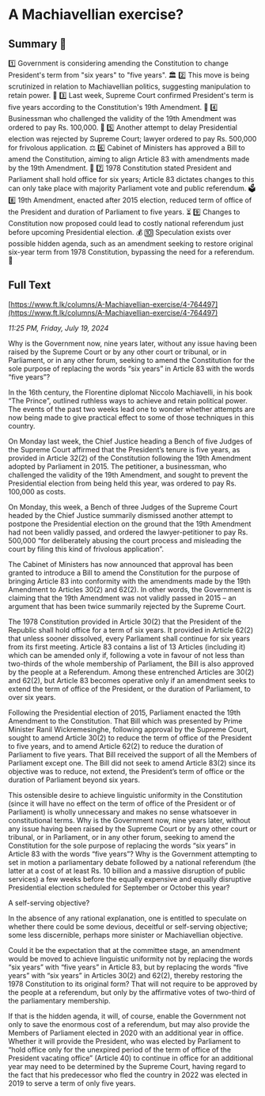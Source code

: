 # A Machiavellian exercise?

## Summary 🤖

1️⃣ Government is considering amending the Constitution to change President's term from "six years" to "five years". 🏛️
2️⃣ This move is being scrutinized in relation to Machiavellian politics, suggesting manipulation to retain power. 🧐
3️⃣ Last week, Supreme Court confirmed President's term is five years according to the Constitution's 19th Amendment. 📜
4️⃣ Businessman who challenged the validity of the 19th Amendment was ordered to pay Rs. 100,000. 💸
5️⃣ Another attempt to delay Presidential election was rejected by Supreme Court; lawyer ordered to pay Rs. 500,000 for frivolous application. ⚖️
6️⃣ Cabinet of Ministers has approved a Bill to amend the Constitution, aiming to align Article 83 with amendments made by the 19th Amendment. 📝
7️⃣ 1978 Constitution stated President and Parliament shall hold office for six years; Article 83 dictates changes to this can only take place with majority Parliament vote and public referendum. 🗳️
8️⃣ 19th Amendment, enacted after 2015 election, reduced term of office of the President and duration of Parliament to five years. ⏳
9️⃣ Changes to Constitution now proposed could lead to costly national referendum just before upcoming Presidential election. 💰
🔟 Speculation exists over possible hidden agenda, such as an amendment seeking to restore original six-year term from 1978 Constitution, bypassing the need for a referendum. 👀


## Full Text

[https://www.ft.lk/columns/A-Machiavellian-exercise/4-764497](https://www.ft.lk/columns/A-Machiavellian-exercise/4-764497)

*11:25 PM, Friday, July 19, 2024*

Why is the Government now, nine years later, without any issue having been raised by the Supreme Court or by any other court or tribunal, or in Parliament, or in any other forum, seeking to amend the Constitution for the sole purpose of replacing the words “six years” in Article 83 with the words “five years”?

In the 16th century, the Florentine diplomat Niccolo Machiavelli, in his book “The Prince”, outlined ruthless ways to achieve and retain political power. The events of the past two weeks lead one to wonder whether attempts are now being made to give practical effect to some of those techniques in this country.

On Monday last week, the Chief Justice heading a Bench of five Judges of the Supreme Court affirmed that the President’s tenure is five years, as provided in Article 32(2) of the Constitution following the 19th Amendment adopted by Parliament in 2015. The petitioner, a businessman, who challenged the validity of the 19th Amendment, and sought to prevent the Presidential election from being held this year, was ordered to pay Rs. 100,000 as costs.

On Monday, this week, a Bench of three Judges of the Supreme Court headed by the Chief Justice summarily dismissed another attempt to postpone the Presidential election on the ground that the 19th Amendment had not been validly passed, and ordered the lawyer-petitioner to pay Rs. 500,000 “for deliberately abusing the court process and misleading the court by filing this kind of frivolous application”.

The Cabinet of Ministers has now announced that approval has been granted to introduce a Bill to amend the Constitution for the purpose of bringing Article 83 into conformity with the amendments made by the 19th Amendment to Articles 30(2) and 62(2). In other words, the Government is claiming that the 19th Amendment was not validly passed in 2015 – an argument that has been twice summarily rejected by the Supreme Court.

The 1978 Constitution provided in Article 30(2) that the President of the Republic shall hold office for a term of six years. It provided in Article 62(2) that unless sooner dissolved, every Parliament shall continue for six years from its first meeting. Article 83 contains a list of 13 Articles (including it) which can be amended only if, following a vote in favour of not less than two-thirds of the whole membership of Parliament, the Bill is also approved by the people at a Referendum. Among these entrenched Articles are 30(2) and 62(2), but Article 83 becomes operative only if an amendment seeks to extend the term of office of the President, or the duration of Parliament, to over six years.

Following the Presidential election of 2015, Parliament enacted the 19th Amendment to the Constitution. That Bill which was presented by Prime Minister Ranil Wickremesinghe, following approval by the Supreme Court, sought to amend Article 30(2) to reduce the term of office of the President to five years, and to amend Article 62(2) to reduce the duration of Parliament to five years. That Bill received the support of all the Members of Parliament except one. The Bill did not seek to amend Article 83(2) since its objective was to reduce, not extend, the President’s term of office or the duration of Parliament beyond six years.

This ostensible desire to achieve linguistic uniformity in the Constitution (since it will have no effect on the term of office of the President or of Parliament) is wholly unnecessary and makes no sense whatsoever in constitutional terms. Why is the Government now, nine years later, without any issue having been raised by the Supreme Court or by any other court or tribunal, or in Parliament, or in any other forum, seeking to amend the Constitution for the sole purpose of replacing the words “six years” in Article 83 with the words “five years”? Why is the Government attempting to set in motion a parliamentary debate followed by a national referendum (the latter at a cost of at least Rs. 10 billion and a massive disruption of public services) a few weeks before the equally expensive and equally disruptive Presidential election scheduled for September or October this year?

A self-serving objective?

In the absence of any rational explanation, one is entitled to speculate on whether there could be some devious, deceitful or self-serving objective; some less discernible, perhaps more sinister or Machiavellian objective.

Could it be the expectation that at the committee stage, an amendment would be moved to achieve linguistic uniformity not by replacing the words “six years” with “five years” in Article 83, but by replacing the words “five years” with “six years” in Articles 30(2) and 62(2), thereby restoring the 1978 Constitution to its original form? That will not require to be approved by the people at a referendum, but only by the affirmative votes of two-third of the parliamentary membership.

If that is the hidden agenda, it will, of course, enable the Government not only to save the enormous cost of a referendum, but may also provide the Members of Parliament elected in 2020 with an additional year in office. Whether it will provide the President, who was elected by Parliament to “hold office only for the unexpired period of the term of office of the President vacating office” (Article 40) to continue in office for an additional year may need to be determined by the Supreme Court, having regard to the fact that his predecessor who fled the country in 2022 was elected in 2019 to serve a term of only five years.

